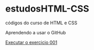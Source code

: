 # estudosHTML-CSS
 códigos do curso de HTML e CSS

Aprendendo a usar o GitHub

<a href="https://alanmeneses001.github.io/estudosHTML-CSS/html-css/exercicios/ex001/"> Executar o exercicio 001 </a>
